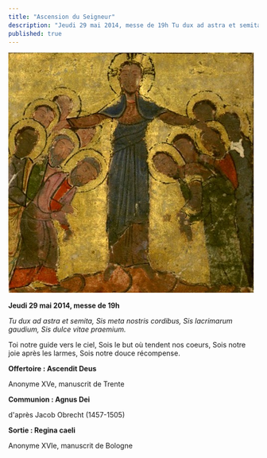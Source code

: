 ```yaml
---
title: "Ascension du Seigneur"
description: "Jeudi 29 mai 2014, messe de 19h Tu dux ad astra et semita, Sis meta nostris cordibus, Sis lacrimarum gaudium, Sis dulce vitae praemium. Toi notre guide vers le ciel, Sois le but où tendent nos coeurs, Sois notre joie après les larmes, Sois notre douce..."
published: true
---
```



![](/images/2014-05-04-ascension.jpg)

**Jeudi 29 mai 2014, messe de 19h**

*Tu dux ad astra et semita, Sis meta nostris cordibus, Sis lacrimarum gaudium, Sis dulce vitae praemium.*

Toi notre guide vers le ciel, Sois le but où tendent nos coeurs, Sois notre joie après les larmes, Sois notre douce récompense.

**Offertoire : Ascendit Deus**

Anonyme XVe, manuscrit de Trente

**Communion : Agnus Dei**

d'après Jacob Obrecht (1457-1505)

**Sortie : Regina caeli**

Anonyme XVIe, manuscrit de Bologne